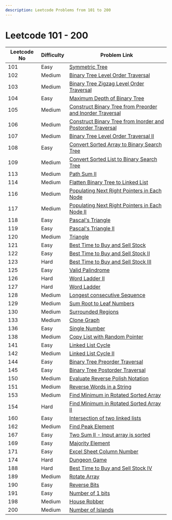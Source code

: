 ```yaml
---
description: Leetcode Problems from 101 to 200
---
```


# Leetcode 101 - 200



| Leetcode No | Difficulty | Problem Link                                                                                                                                                                               |
| ----------- | ---------- | ------------------------------------------------------------------------------------------------------------------------------------------------------------------------------------------ |
| 101         | Easy       | [Symmetric Tree](../difficulty-based-problem-index/leetcode-easy/leetcode-101-symmetric-tree.md)                                                                                           |
| 102         | Medium     | [Binary Tree Level Order Traversal](../difficulty-based-problem-index/leetcode-medium/leetcode-102-binary-tree-level-order-traversal.md)                                                   |
| 103         | Medium     | [Binary Tree Zigzag Level Order Traversal](../difficulty-based-problem-index/leetcode-medium/leetcode-103-binary-tree-zigzag-level-order-traversal.md)                                     |
| 104         | Easy       | [Maximum Depth of Binary Tree](../difficulty-based-problem-index/leetcode-easy/leetcode-104-maximum-depth-of-binary-tree.md)                                                               |
| 105         | Medium     | [Construct Binary Tree from Preorder and Inorder Traversal](../difficulty-based-problem-index/leetcode-medium/leetcode-105-construct-binary-tree-from-preorder-and-inorder-traversal.md)   |
| 106         | Medium     | [Construct Binary Tree from Inorder and Postorder Traversal](../difficulty-based-problem-index/leetcode-medium/leetcode-106-construct-binary-tree-from-inorder-and-postorder-traversal.md) |
| 107         | Medium     | [Binary Tree Level Order Traversal II](../difficulty-based-problem-index/leetcode-medium/leetcode-107-binary-tree-level-order-traversal-ii.md)                                             |
| 108         | Easy       | [Convert Sorted Array to Binary Search Tree](../difficulty-based-problem-index/leetcode-easy/leetcode-108-convert-sorted-array-to-binary-search-tree.md)                                   |
| 109         | Medium     | [Convert Sorted List to Binary Search Tree](../difficulty-based-problem-index/leetcode-medium/leetcode-109-convert-sorted-list-to-binary-search-tree.md)                                   |
| 113         | Medium     | [Path Sum II](../difficulty-based-problem-index/leetcode-medium/leetcode-113-path-sum-ii.md)                                                                                               |
| 114         | Medium     | [Flatten Binary Tree to Linked List](../difficulty-based-problem-index/leetcode-medium/leetcode-114-flatten-binary-tree-to-linked-list.md)                                                 |
| 116         | Medium     | [Populating Next Right Pointers in Each Node](../difficulty-based-problem-index/leetcode-medium/leetcode-116-populating-next-right-pointers-in-each-node.md)                               |
| 117         | Medium     | [Populating Next Right Pointers in Each Node II](../difficulty-based-problem-index/leetcode-medium/leetcode-117-populating-next-right-pointers-in-each-node-ii.md)                         |
| 118         | Easy       | [Pascal's Triangle](../difficulty-based-problem-index/leetcode-easy/leetcode-118-pascals-triangle.md)                                                                                      |
| 119         | Easy       | [Pascal's Triangle II](../difficulty-based-problem-index/leetcode-easy/leetcode-119-pascals-triangle-ii.md)                                                                                |
| 120         | Medium     | [Triangle](../difficulty-based-problem-index/leetcode-medium/leetcode-120-triangle.md)                                                                                                     |
| 121         | Easy       | [Best Time to Buy and Sell Stock](../difficulty-based-problem-index/leetcode-easy/leetcode-121-best-time-to-buy-and-sell-stock.md)                                                         |
| 122         | Easy       | [Best Time to Buy and Sell Stock II](../difficulty-based-problem-index/leetcode-easy/leetcode-122-best-time-to-buy-and-sell-stock-ii.md)                                                   |
| 123         | Hard       | [Best Time to Buy and Sell Stock III](../difficulty-based-problem-index/leetcode-hard/leetcode-123-best-time-to-buy-and-sell-stock-iii.md)                                                 |
| 125         | Easy       | [Valid Palindrome](../difficulty-based-problem-index/leetcode-easy/leetcode-125-valid-palindrome.md)                                                                                       |
| 126         | Hard       | [Word Ladder II](../difficulty-based-problem-index/leetcode-hard/leetcode-126-word-ladder-ii.md)                                                                                           |
| 127         | Hard       | [Word Ladder](../difficulty-based-problem-index/leetcode-hard/leetcode-127-word-ladder.md)                                                                                                 |
| 128         | Medium     | [Longest consecutive Sequence](../difficulty-based-problem-index/leetcode-medium/leetcode-128-longest-consecutive-sequence.md)                                                             |
| 129         | Medium     | [Sum Root to Leaf Numbers](../difficulty-based-problem-index/leetcode-medium/leetcode-129-sum-root-to-leaf-numbers.md)                                                                     |
| 130         | Medium     | [Surrounded Regions](../difficulty-based-problem-index/leetcode-medium/leetcode-130-surrounded-regions.md)                                                                                 |
| 133         | Medium     | [Clone Graph](../difficulty-based-problem-index/leetcode-medium/leetcode-133-clone-graph.md)                                                                                               |
| 136         | Easy       | [Single Number](../difficulty-based-problem-index/leetcode-easy/leetcode-136-single-number.md)                                                                                             |
| 138         | Medium     | [Copy List with Random Pointer](../difficulty-based-problem-index/leetcode-medium/leetcode-138-copy-list-with-random-pointer.md)                                                           |
| 141         | Easy       | [Linked List Cycle](../difficulty-based-problem-index/leetcode-easy/leetcode-141-linked-list-cycle.md)                                                                                     |
| 142         | Medium     | [Linked List Cycle II](../difficulty-based-problem-index/leetcode-medium/leetcode-142-linked-list-cycle-ii.md)                                                                             |
| 144         | Easy       | [Binary Tree Preorder Traversal](../difficulty-based-problem-index/leetcode-easy/leetcode-144-binary-tree-preorder-traversal.md)                                                           |
| 145         | Easy       | [Binary Tree Postorder Traversal](../difficulty-based-problem-index/leetcode-easy/leetcode-145-binary-tree-postorder-traversal.md)                                                         |
| 150         | Medium     | [Evaluate Reverse Polish Notation](../difficulty-based-problem-index/leetcode-medium/leetcode-150-evaluate-reverse-polish-notation.md)                                                     |
| 151         | Medium     | [Reverse Words in a String](../difficulty-based-problem-index/leetcode-medium/leetcode-151-reverse-words-in-a-string.md)                                                                   |
| 153         | Medium     | [Find Minimum in Rotated Sorted Array](../difficulty-based-problem-index/leetcode-medium/leetcode-153-find-minimum-in-rotated-sorted-array.md)                                             |
| 154         | Hard       | [Find Minimum in Rotated Sorted Array II](../difficulty-based-problem-index/leetcode-hard/leetcode-154-find-minimum-in-rotated-sorted-array-ii.md)                                         |
| 160         | Easy       | [Intersection of two linked lists](../difficulty-based-problem-index/leetcode-easy/leetcode-160-intersection-of-two-linked-lists.md)                                                       |
| 162         | Medium     | [Find Peak Element](../difficulty-based-problem-index/leetcode-medium/leetcode-162-find-peak-element.md)                                                                                   |
| 167         | Easy       | [Two Sum II - Input array is sorted](../difficulty-based-problem-index/leetcode-easy/leetcode-167-two-sum-ii-input-array-is-sorted.md)                                                     |
| 169         | Easy       | [Majority Element](../difficulty-based-problem-index/leetcode-easy/leetcode-169-majority-element.md)                                                                                       |
| 171         | Easy       | [Excel Sheet Column Number](../difficulty-based-problem-index/leetcode-easy/leetcode-171-excel-sheet-column-number.md)                                                                     |
| 174         | Hard       | [Dungeon Game](../difficulty-based-problem-index/leetcode-hard/leetcode-174-dungeon-game.md)                                                                                               |
| 188         | Hard       | [Best Time to Buy and Sell Stock IV](../difficulty-based-problem-index/leetcode-hard/leetcode-188-best-time-to-buy-and-sell-stock-iv.md)                                                   |
| 189         | Medium     | [Rotate Array](../difficulty-based-problem-index/leetcode-medium/leetcode-189-rotate-array.md)                                                                                             |
| 190         | Easy       | [Reverse Bits](../difficulty-based-problem-index/leetcode-easy/leetcode-190-reverse-bits.md)                                                                                               |
| 191         | Easy       | [Number of 1 bits](../difficulty-based-problem-index/leetcode-easy/leetcode-191-number-of-1-bits.md)                                                                                       |
| 198         | Medium     | [House Robber](../difficulty-based-problem-index/leetcode-medium/leetcode-198-house-robber.md)                                                                                             |
| 200         | Medium     | [Number of Islands](../difficulty-based-problem-index/leetcode-medium/leetcode-200-number-of-islands.md)                                                                                   |

